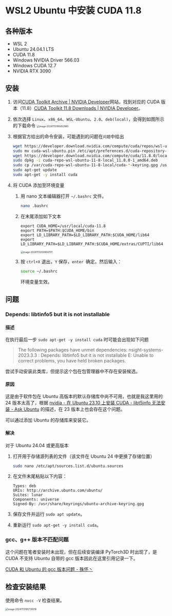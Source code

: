 # WSL2 Ubuntu 中安装 CUDA 11.8

## 各种版本

- WSL 2
- Ubuntu 24.04.1 LTS
- CUDA 11.8
- Windows NVIDIA Driver 566.03
- Windows CUDA 12.7
- NVIDIA RTX 3090

## 安装

1. 访问[CUDA Toolkit Archive | NVIDIA Developer](https://developer.nvidia.com/cuda-toolkit-archive)网站，找到对应的 CUDA 版本（11.8）[CUDA Toolkit 11.8 Downloads | NVIDIA Developer](https://developer.nvidia.com/cuda-11-8-0-download-archive)。

2. 依次选择 `Linux`、`x86_64`、`WSL-Ubuntu`、`2.0`、`deb(local)`，会得到如图所示的下载命令
   <img src="http://public.file.lvshuhuai.cn/images\image-20241113195452980.png" alt="image-20241113195452980" style="zoom:50%;" />

3. 根据官方给出的命令安装，可能遇到的问题在`问题`中给出
   ```bash
   wget https://developer.download.nvidia.com/compute/cuda/repos/wsl-ubuntu/x86_64/cuda-wsl-ubuntu.pin
   sudo mv cuda-wsl-ubuntu.pin /etc/apt/preferences.d/cuda-repository-pin-600
   wget https://developer.download.nvidia.com/compute/cuda/11.8.0/local_installers/cuda-repo-wsl-ubuntu-11-8-local_11.8.0-1_amd64.deb
   sudo dpkg -i cuda-repo-wsl-ubuntu-11-8-local_11.8.0-1_amd64.deb
   sudo cp /var/cuda-repo-wsl-ubuntu-11-8-local/cuda-*-keyring.gpg /usr/share/keyrings/
   sudo apt-get update
   sudo apt-get -y install cuda
   ```

4. 将 CUDA 添加至环境变量

   1. 用 nano 文本编辑器打开 `~/.bashrc` 文件。
      ```bash
      nano .bashrc
      ```

   2. 在末尾添加如下文本
      ```
      export CUDA_HOME=/usr/local/cuda-11.8
      export PATH=$PATH:$CUDA_HOME/bin
      export LD_LIBRARY_PATH=$LD_LIBRARY_PATH:$CUDA_HOME/lib64
      export LD_LIBRARY_PATH=$LD_LIBRARY_PATH:$CUDA_HOME/extras/CUPTI/lib64
      ```

      <img src="http://public.file.lvshuhuai.cn/images\image-20241113200804701.png" alt="image-20241113200804701" style="zoom:50%;" />

   3. 按 `ctrl+X` 退出，`Y` 保存，`enter `确定。然后输入：
      ```bash
      source ~/.bashrc
      ```

      环境变量生效。

## 问题

### Depends: libtinfo5 but it is not installable

#### 描述

在执行最后一步 `sudo apt-get -y install cuda` 时可能会出现如下问题

> The following packages have unmet dependencies:
>  nsight-systems-2023.3.3 : Depends: libtinfo5 but it is not installable
> E: Unable to correct problems, you have held broken packages.

尝试手动安装此类库，但提示这个包在包管理器中不存在安装候选。

#### 原因

这是由于软件包在 Ubuntu 高版本的默认存储库中尚不可用，也就是我这里用的 24 版本太高了，根据 [nvidia - 在 Ubuntu 23.10 上安装 CUDA - libt5info 无法安装 - Ask Ubuntu](https://askubuntu.com/questions/1491254/installing-cuda-on-ubuntu-23-10-libt5info-not-installable) 的描述，在 23 版本上也会存在这个问题。

可以通过添加 Ubuntu 的存储库来安装它。

#### 解决

对于 Ubuntu 24.04 或更高版本

1. 打开用于存储源列表的文件（该文件在 Ubuntu 24 中更换了存储位置）

   ```bash
   sudo nano /etc/apt/sources.list.d/ubuntu.sources
   ```

2. 在文件末尾粘贴以下内容：

   ```
   Types: deb
   URIs: http://archive.ubuntu.com/ubuntu/
   Suites: lunar
   Components: universe
   Signed-By: /usr/share/keyrings/ubuntu-archive-keyring.gpg
   ```

3. 保存文件并运行 `sudo apt update`。

4. 重新运行 `sudo apt-get -y install cuda`。

### gcc、g++ 版本不匹配问题

这个问题在笔者安装时未出现，但在后续安装编译 PyTorch3D 时出现了，是 CUDA 不支持 Ubuntu 自带的 gcc 版本因此在这里引用记录一下。

[CUDA 和 Ubuntu 的 gcc 版本问题 - 殊怀丶](http://blog.lvshuhuai.cn/#/article/50)

## 检查安装结果

使用命令 `nvcc -V` 检查结果。

<img src="http://public.file.lvshuhuai.cn/images\image-20241113195739319.png" alt="image-20241113195739319" style="zoom:50%;" />